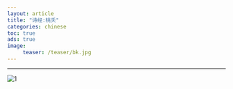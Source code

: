 ```yaml
---
layout: article
title: "诗经:桃夭"
categories: chinese
toc: true
ads: true
image:
     teaser: /teaser/bk.jpg
---
```


---


![1](https://github.com/storage201602/storage201602/blob/master/chenyifan2016/_posts/chinese/2016-02-16-2100chinese.md/0210_61.jpg?raw=true)